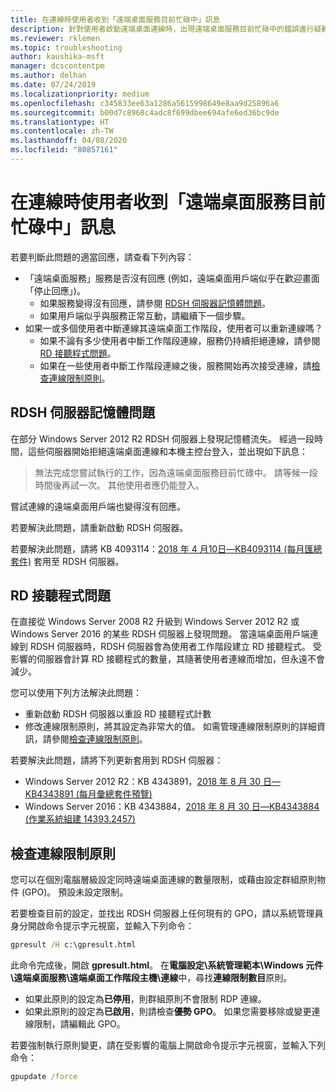 ```yaml
---
title: 在連線時使用者收到「遠端桌面服務目前忙碌中」訊息
description: 針對使用者啟動遠端桌面連線時，出現遠端桌面服務目前忙碌中的錯誤進行疑難排解。
ms.reviewer: rklemen
ms.topic: troubleshooting
author: kaushika-msft
manager: dcscontentpm
ms.author: delhan
ms.date: 07/24/2019
ms.localizationpriority: medium
ms.openlocfilehash: c345833ee63a1286a5615998649e8aa9d25896a6
ms.sourcegitcommit: b00d7c8968c4adc8f699dbee694afe6ed36bc9de
ms.translationtype: HT
ms.contentlocale: zh-TW
ms.lasthandoff: 04/08/2020
ms.locfileid: "80857161"
---
```

# <a name="on-connecting-user-receives-remote-desktop-service-is-currently-busy-message"></a>在連線時使用者收到「遠端桌面服務目前忙碌中」訊息

若要判斷此問題的適當回應，請查看下列內容：

- 「遠端桌面服務」服務是否沒有回應 (例如，遠端桌面用戶端似乎在歡迎畫面「停止回應」)。  
   - 如果服務變得沒有回應，請參閱 [RDSH 伺服器記憶體問題](#rdsh-server-memory-issue)。
   - 如果用戶端似乎與服務正常互動，請繼續下一個步驟。
- 如果一或多個使用者中斷連線其遠端桌面工作階段，使用者可以重新連線嗎？  
   - 如果不論有多少使用者中斷工作階段連線，服務仍持續拒絕連線，請參閱 [RD 接聽程式問題](#rd-listener-issue)。
   - 如果在一些使用者中斷工作階段連線之後，服務開始再次接受連線，請[檢查連線限制原則](#check-the-connection-limit-policy)。

## <a name="rdsh-server-memory-issue"></a>RDSH 伺服器記憶體問題

在部分 Windows Server 2012 R2 RDSH 伺服器上發現記憶體流失。 經過一段時間，這些伺服器開始拒絕遠端桌面連線和本機主控台登入，並出現如下訊息：

> 無法完成您嘗試執行的工作，因為遠端桌面服務目前忙碌中。 請等候一段時間後再試一次。 其他使用者應仍能登入。

嘗試連線的遠端桌面用戶端也變得沒有回應。

若要解決此問題，請重新啟動 RDSH 伺服器。

若要解決此問題，請將 KB 4093114：[2018 年 4 月10日—KB4093114 (每月匯總套件)](https://support.microsoft.com/help/4093114/) 套用至 RDSH 伺服器。

## <a name="rd-listener-issue"></a>RD 接聽程式問題

在直接從 Windows Server 2008 R2 升級到 Windows Server 2012 R2 或 Windows Server 2016 的某些 RDSH 伺服器上發現問題。 當遠端桌面用戶端連線到 RDSH 伺服器時，RDSH 伺服器會為使用者工作階段建立 RD 接聽程式。 受影響的伺服器會計算 RD 接聽程式的數量，其隨著使用者連線而增加，但永遠不會減少。

您可以使用下列方法解決此問題：

  - 重新啟動 RDSH 伺服器以重設 RD 接聽程式計數
  - 修改連線限制原則，將其設定為非常大的值。 如需管理連線限制原則的詳細資訊，請參閱[檢查連線限制原則](#check-the-connection-limit-policy)。

若要解決此問題，請將下列更新套用到 RDSH 伺服器：

  - Windows Server 2012 R2：KB 4343891，[2018 年 8 月 30 日—KB4343891 (每月彙總套件預覽)](https://support.microsoft.com/help/4343891/windows-81-update-kb4343891)
  - Windows Server 2016：KB 4343884，[2018 年 8 月 30 日—KB4343884 (作業系統組建 14393.2457)](https://support.microsoft.com/help/4343884/windows-10-update-kb4343884)

## <a name="check-the-connection-limit-policy"></a>檢查連線限制原則

您可以在個別電腦層級設定同時遠端桌面連線的數量限制，或藉由設定群組原則物件 (GPO)。 預設未設定限制。

若要檢查目前的設定，並找出 RDSH 伺服器上任何現有的 GPO，請以系統管理員身分開啟命令提示字元視窗，並輸入下列命令：
  
```cmd
gpresult /H c:\gpresult.html
```
   
此命令完成後，開啟 **gpresult.html**。 在**電腦設定\\系統管理範本\\Windows 元件\\遠端桌面服務\\遠端桌面工作階段主機\\連線**中，尋找**連線限制數目**原則。

  - 如果此原則的設定為**已停用**，則群組原則不會限制 RDP 連線。
  - 如果此原則的設定為**已啟用**，則請檢查**優勢 GPO**。 如果您需要移除或變更連線限制，請編輯此 GPO。

若要強制執行原則變更，請在受影響的電腦上開啟命令提示字元視窗，並輸入下列命令：
  
```cmd
gpupdate /force
```
  
